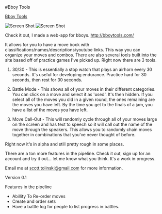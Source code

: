 #Bboy Tools

[Bboy Tools](http://bboytools.com)



![Screen Shot](http://bboytools.com/screenshot.png)
![Screen Shot](http://bboytools.com/screenshot1.png)

Check it out, I made a web-app for bboys. http://bboytools.com/

It allows for you to have a move book with classifications/names/descriptions/youtube links. This way you can organize your moves and combos. There are also several tools built into the site based off of practice games I've picked up. Right now there are 3 tools.

1. 30/30 - This is essentially a stop watch that plays an airhorn every 30 seconds. It's useful for developing endurance. Practice hard for 30 seconds, then rest for 30 seconds.

2. Battle Mode - This shows all of your moves in their different categories. You can click on a move and select it as 'used'. It's then hidden. If you select all of the moves you did in a given round, the ones remaining are the moves you have left. By the time you get to the finals of a jam, you have a list of the moves you have left.

3. Move Call-Out - This will randomly cycle through all of your moves large on the screen and has text to speech so it will call out the name of the move through the speakers. This allows you to randomly chain moves together in combinations that you've never thought of before.

Right now it's in alpha and still pretty rough in some places. 

There are a ton more features in the pipeline. Check it out, sign up for an account and try it out... let me know what you think. It's a work in progress.

Email me at <scott.tolinski@gmail.com> for more information.


Version 0.1

Features in the pipeline

* Abillity To Re-order moves
* Create and order sets
* Have a battle log for people to list progress in battles.